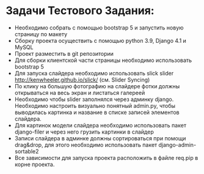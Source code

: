 # **Задачи Тестового Задания:**

- Необходимо собрать с помощью bootstrap 5 и запустить новую страницу по макету
- Сборку проекта осуществить с помощью python 3.9, Django 4.1 и MySQL
- Проект разместить в git репозитории
- Для сборки клиентской части страницы необходимо использовать bootstrap 5
- Для запуска слайдера необходимо использовать slick slider http://kenwheeler.github.io/slick/ (см. Slider Syncing)
- По клику на большую фотографию на слайдере фотки должны открываться на весь экран и листаться галереей
- Необходимо чтобы slider заполнялся через админку django. Необходимо настроить визуально понятный admin.py, чтобы выводилась картинка и название в списке записей элементов слайдера.
- Для картинок модели слайдера необходимо использовать пакет django-filer и через него грузить картинки в слайдер
- Записи слайдера в админке должны сортироваться при помощи drag&drop, для этого необходимо использовать пакет django-admin-sortable2
- Все зависимости для запуска проекта расположить в файле req.pip в корне проекта.
